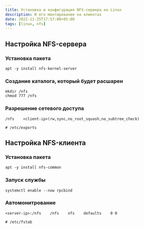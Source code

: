 ```yaml
---
title: Установка и конфигурация NFS-сервера на Linux
description: И его монтирование на клиентах
date: 2022-11-25T17:57:00+05:00
tags: [linux, nfs]
---
```

## Настройка NFS-сервера

### Установка пакета
```
apt -y install nfs-kernel-server
```

### Создание каталога, который будет расшарен
```
mkdir /nfs
chmod 777 /nfs
```

### Разрешение сетевого доступа
```
/nfs 	<client-ip>(rw,sync,no_root_squash,no_subtree_check)

# /etc/exports
```

## Настройка NFS-клиента

### Установка пакета
```
apt -y install nfs-common
```

### Запуск службы
```
systemctl enable --now rpcbind
```

### Автомонитрование
```
<server-ip>:/nfs    /nfs    nfs    defaults    0 0

# /etc/fstab
```
